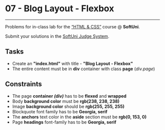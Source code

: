 # 07 - Blog Layout - Flexbox
------
Problems for in-class lab for the [“HTML & CSS”](https://softuni.bg/trainings/2375/html-and-css-may-2019) course @ **SoftUni**.

Submit your solutions in the [SoftUni Judge System](https://judge.softuni.bg/Contests/1236/Flexbox).

## Tasks
 * Create an **"index.html"** with title - **"Blog Layout - Flexbox"**
 * The entire content must be in **div** container with class **page** (*div.page*)

## Constraints
 * The page **container *(div)*** has to be **flexed** and **wrapped**
 * Body **background color** must be **rgb(238, 238, 238)**
 * Image **background color** should be **rgb(255, 255, 255)**
 * Blockquote font family has to be **Georgia, serif**
 * The **anchors** text color in the **aside** section must be **rgb(0, 153, 0)**
 * Page **headings** font-family has to be **Georgia, serif**


